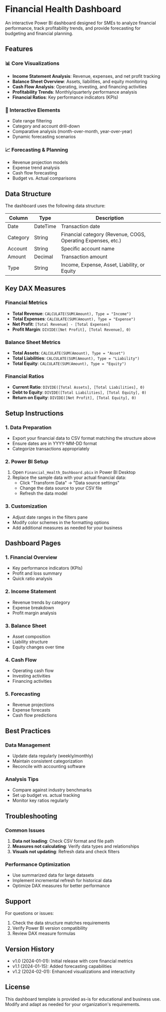 # Financial Health Dashboard

An interactive Power BI dashboard designed for SMEs to analyze financial performance, track profitability trends, and provide forecasting for budgeting and financial planning.

## Features

### 📊 Core Visualizations
- **Income Statement Analysis**: Revenue, expenses, and net profit tracking
- **Balance Sheet Overview**: Assets, liabilities, and equity monitoring
- **Cash Flow Analysis**: Operating, investing, and financing activities
- **Profitability Trends**: Monthly/quarterly performance analysis
- **Financial Ratios**: Key performance indicators (KPIs)

### 🔄 Interactive Elements
- Date range filtering
- Category and account drill-down
- Comparative analysis (month-over-month, year-over-year)
- Dynamic forecasting scenarios

### 📈 Forecasting & Planning
- Revenue projection models
- Expense trend analysis
- Cash flow forecasting
- Budget vs. Actual comparisons

## Data Structure

The dashboard uses the following data structure:

| Column | Type | Description |
|--------|------|-------------|
| Date | DateTime | Transaction date |
| Category | String | Financial category (Revenue, COGS, Operating Expenses, etc.) |
| Account | String | Specific account name |
| Amount | Decimal | Transaction amount |
| Type | String | Income, Expense, Asset, Liability, or Equity |

## Key DAX Measures

### Financial Metrics
- **Total Revenue**: `CALCULATE(SUM(Amount), Type = "Income")`
- **Total Expenses**: `CALCULATE(SUM(Amount), Type = "Expense")`
- **Net Profit**: `[Total Revenue] - [Total Expenses]`
- **Profit Margin**: `DIVIDE([Net Profit], [Total Revenue], 0)`

### Balance Sheet Metrics
- **Total Assets**: `CALCULATE(SUM(Amount), Type = "Asset")`
- **Total Liabilities**: `CALCULATE(SUM(Amount), Type = "Liability")`
- **Total Equity**: `CALCULATE(SUM(Amount), Type = "Equity")`

### Financial Ratios
- **Current Ratio**: `DIVIDE([Total Assets], [Total Liabilities], 0)`
- **Debt to Equity**: `DIVIDE([Total Liabilities], [Total Equity], 0)`
- **Return on Equity**: `DIVIDE([Net Profit], [Total Equity], 0)`

## Setup Instructions

### 1. Data Preparation
- Export your financial data to CSV format matching the structure above
- Ensure dates are in YYYY-MM-DD format
- Categorize transactions appropriately

### 2. Power BI Setup
1. Open `Financial_Health_Dashboard.pbix` in Power BI Desktop
2. Replace the sample data with your actual financial data:
   - Click "Transform Data" → "Data source settings"
   - Change the data source to your CSV file
   - Refresh the data model

### 3. Customization
- Adjust date ranges in the filters pane
- Modify color schemes in the formatting options
- Add additional measures as needed for your business

## Dashboard Pages

### 1. Financial Overview
- Key performance indicators (KPIs)
- Profit and loss summary
- Quick ratio analysis

### 2. Income Statement
- Revenue trends by category
- Expense breakdown
- Profit margin analysis

### 3. Balance Sheet
- Asset composition
- Liability structure
- Equity changes over time

### 4. Cash Flow
- Operating cash flow
- Investing activities
- Financing activities

### 5. Forecasting
- Revenue projections
- Expense forecasts
- Cash flow predictions

## Best Practices

### Data Management
- Update data regularly (weekly/monthly)
- Maintain consistent categorization
- Reconcile with accounting software

### Analysis Tips
- Compare against industry benchmarks
- Set up budget vs. actual tracking
- Monitor key ratios regularly

## Troubleshooting

### Common Issues
1. **Data not loading**: Check CSV format and file path
2. **Measures not calculating**: Verify data types and relationships
3. **Visuals not updating**: Refresh data and check filters

### Performance Optimization
- Use summarized data for large datasets
- Implement incremental refresh for historical data
- Optimize DAX measures for better performance

## Support

For questions or issues:
1. Check the data structure matches requirements
2. Verify Power BI version compatibility
3. Review DAX measure formulas

## Version History

- v1.0 (2024-01-01): Initial release with core financial metrics
- v1.1 (2024-01-15): Added forecasting capabilities
- v1.2 (2024-02-01): Enhanced visualizations and interactivity

## License

This dashboard template is provided as-is for educational and business use. Modify and adapt as needed for your organization's requirements.
